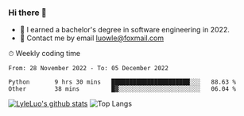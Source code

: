### Hi there 👋
<!--I have been a GitHub member for [![Years Badge](https://badges.pufler.dev/years/LyleLuo)](https://badges.pufler.dev)-->
- 🌱 I earned a bachelor's degree in software engineering in 2022.
- 💬 Contact me by email luowle@foxmail.com
<!--
**LyleLuo/LyleLuo** is a ✨ _special_ ✨ repository because its `README.md` (this file) appears on your GitHub profile.

Here are some ideas to get you started:
- 👯 I’m looking to collaborate on ...
- 🤔 I’m looking for help with ...
- 📫 How to reach me: ...
- 😄 Pronouns: ...
- ⚡ Fun fact: ...
-->

<!--💻 Coding Activity Logging

[![Commits Badge](https://badges.pufler.dev/commits/weekly/LyleLuo)](https://badges.pufler.dev)-->

⏱ Weekly coding time

<!--START_SECTION:waka-->

```text
From: 28 November 2022 - To: 05 December 2022

Python       9 hrs 30 mins   ██████████████████████░░░   88.63 %
Other        38 mins         █▓░░░░░░░░░░░░░░░░░░░░░░░   06.04 %
```

<!--END_SECTION:waka-->

[![LyleLuo's github stats](https://github-readme-stats.vercel.app/api?username=LyleLuo&count_private=true&show_icons=true&hide=issues&hide_border=true)](https://github.com/anuraghazra/github-readme-stats)
![Top Langs](https://github-readme-stats.vercel.app/api/top-langs/?username=LyleLuo&layout=compact&hide_border=true) 
<!--[![LyleLuo's wakatime stats](https://github-readme-stats.vercel.app/api/wakatime?username=luowle)](https://github.com/anuraghazra/github-readme-stats)-->
